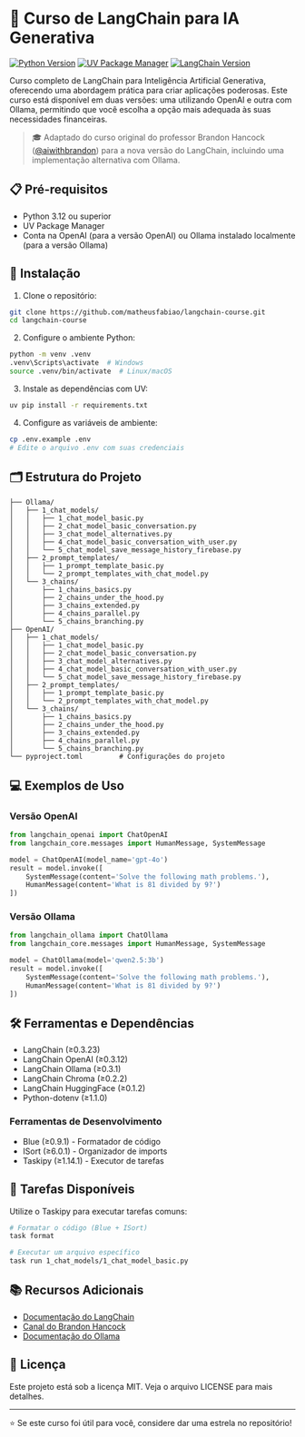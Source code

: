 # 🤖 Curso de LangChain para IA Generativa

[![Python Version](https://img.shields.io/badge/python-3.12%2B-blue.svg)](https://www.python.org/downloads/)
[![UV Package Manager](https://img.shields.io/badge/package%20manager-uv-blueviolet)](https://github.com/astral-sh/uv)
[![LangChain Version](https://img.shields.io/badge/langchain-0.3.23%2B-green)](https://python.langchain.com/)

Curso completo de LangChain para Inteligência Artificial Generativa, oferecendo uma abordagem prática para criar aplicações poderosas. Este curso está disponível em duas versões: uma utilizando OpenAI e outra com Ollama, permitindo que você escolha a opção mais adequada às suas necessidades financeiras.

> 🎓 Adaptado do curso original do professor Brandon Hancock ([@aiwithbrandon](https://www.youtube.com/@aiwithbrandon)) para a nova versão do LangChain, incluindo uma implementação alternativa com Ollama.

## 📋 Pré-requisitos

- Python 3.12 ou superior
- UV Package Manager
- Conta na OpenAI (para a versão OpenAI) ou Ollama instalado localmente (para a versão Ollama)

## 🚀 Instalação

1. Clone o repositório:
```bash
git clone https://github.com/matheusfabiao/langchain-course.git
cd langchain-course
```

2. Configure o ambiente Python:
```bash
python -m venv .venv
.venv\Scripts\activate  # Windows
source .venv/bin/activate  # Linux/macOS
```

3. Instale as dependências com UV:
```bash
uv pip install -r requirements.txt
```

4. Configure as variáveis de ambiente:
```bash
cp .env.example .env
# Edite o arquivo .env com suas credenciais
```

## 🗂️ Estrutura do Projeto

```
├── Ollama/
│   ├── 1_chat_models/
│   │   ├── 1_chat_model_basic.py
│   │   ├── 2_chat_model_basic_conversation.py
│   │   ├── 3_chat_model_alternatives.py
│   │   ├── 4_chat_model_basic_conversation_with_user.py
│   │   └── 5_chat_model_save_message_history_firebase.py
│   ├── 2_prompt_templates/
│   │   ├── 1_prompt_template_basic.py
│   │   └── 2_prompt_templates_with_chat_model.py
│   └── 3_chains/
│       ├── 1_chains_basics.py
│       ├── 2_chains_under_the_hood.py
│       ├── 3_chains_extended.py
│       ├── 4_chains_parallel.py
│       └── 5_chains_branching.py
├── OpenAI/
│   ├── 1_chat_models/
│   │   ├── 1_chat_model_basic.py
│   │   ├── 2_chat_model_basic_conversation.py
│   │   ├── 3_chat_model_alternatives.py
│   │   ├── 4_chat_model_basic_conversation_with_user.py
│   │   └── 5_chat_model_save_message_history_firebase.py
│   ├── 2_prompt_templates/
│   │   ├── 1_prompt_template_basic.py
│   │   └── 2_prompt_templates_with_chat_model.py
│   └── 3_chains/
│       ├── 1_chains_basics.py
│       ├── 2_chains_under_the_hood.py
│       ├── 3_chains_extended.py
│       ├── 4_chains_parallel.py
│       └── 5_chains_branching.py
└── pyproject.toml         # Configurações do projeto
```

## 💻 Exemplos de Uso

### Versão OpenAI
```python
from langchain_openai import ChatOpenAI
from langchain_core.messages import HumanMessage, SystemMessage

model = ChatOpenAI(model_name='gpt-4o')
result = model.invoke([
    SystemMessage(content='Solve the following math problems.'),
    HumanMessage(content='What is 81 divided by 9?')
])
```

### Versão Ollama
```python
from langchain_ollama import ChatOllama
from langchain_core.messages import HumanMessage, SystemMessage

model = ChatOllama(model='qwen2.5:3b')
result = model.invoke([
    SystemMessage(content='Solve the following math problems.'),
    HumanMessage(content='What is 81 divided by 9?')
])
```

## 🛠️ Ferramentas e Dependências

- LangChain (≥0.3.23)
- LangChain OpenAI (≥0.3.12)
- LangChain Ollama (≥0.3.1)
- LangChain Chroma (≥0.2.2)
- LangChain HuggingFace (≥0.1.2)
- Python-dotenv (≥1.1.0)

### Ferramentas de Desenvolvimento

- Blue (≥0.9.1) - Formatador de código
- ISort (≥6.0.1) - Organizador de imports
- Taskipy (≥1.14.1) - Executor de tarefas

## 📝 Tarefas Disponíveis

Utilize o Taskipy para executar tarefas comuns:

```bash
# Formatar o código (Blue + ISort)
task format

# Executar um arquivo específico
task run 1_chat_models/1_chat_model_basic.py
```

## 📚 Recursos Adicionais

- [Documentação do LangChain](https://python.langchain.com/)
- [Canal do Brandon Hancock](https://www.youtube.com/@aiwithbrandon)
- [Documentação do Ollama](https://ollama.ai/)

## 📄 Licença

Este projeto está sob a licença MIT. Veja o arquivo LICENSE para mais detalhes.

---

⭐ Se este curso foi útil para você, considere dar uma estrela no repositório!